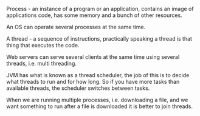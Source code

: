 Process - an instance of a program or an application, contains an image of applications code, has some memory and a bunch of other resources.

An OS can operate several processes at the same time. 

A thread - a sequence of instructions, practically speaking a thread is that thing that executes the code.

Web servers can serve several clients at the same time using several threads, i.e. multi threading. 

JVM has what is known as a thread scheduler, the job of this is to decide what threads to run and for how long. 
So if you have more tasks than available threads, the scheduler switches between tasks.  

When we are running multiple processes, i.e. downloading a file, and we want something to run after a file is downloaded it is 
better to join threads.

